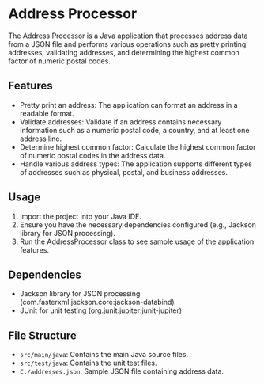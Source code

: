 # Address Processor

The Address Processor is a Java application that processes address data from a JSON file and performs various operations such as pretty printing addresses, validating addresses, and determining the highest common factor of numeric postal codes.

## Features

- Pretty print an address: The application can format an address in a readable format.
- Validate addresses: Validate if an address contains necessary information such as a numeric postal code, a country, and at least one address line.
- Determine highest common factor: Calculate the highest common factor of numeric postal codes in the address data.
- Handle various address types: The application supports different types of addresses such as physical, postal, and business addresses.

## Usage

1. Import the project into your Java IDE.
2. Ensure you have the necessary dependencies configured (e.g., Jackson library for JSON processing).
3. Run the AddressProcessor class to see sample usage of the application features.

## Dependencies

- Jackson library for JSON processing (com.fasterxml.jackson.core:jackson-databind)
- JUnit for unit testing (org.junit.jupiter:junit-jupiter)

## File Structure

- `src/main/java`: Contains the main Java source files.
- `src/test/java`: Contains the unit test files.
- `C:/addresses.json`: Sample JSON file containing address data.
